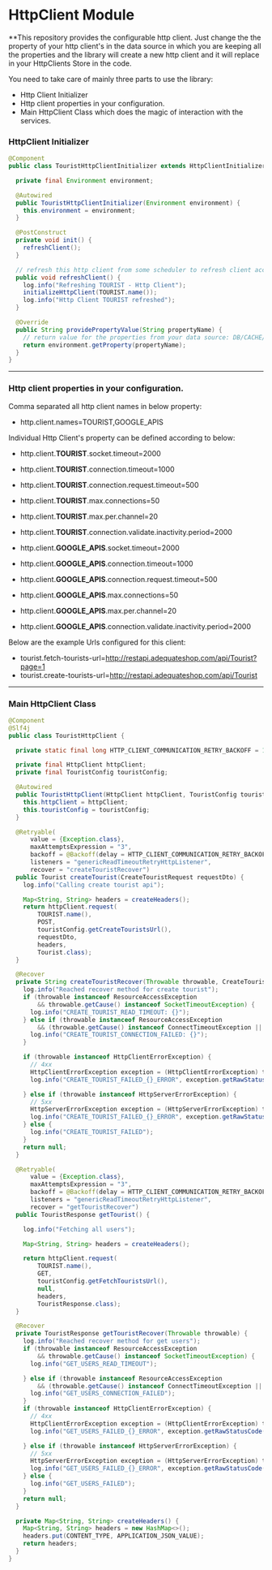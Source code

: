 # HttpClient Module

**This repository provides the configurable http client. Just change the the property of your http client's in the data source in which you are keeping all the properties and the library will create a new http client and it will replace in your HttpClients Store in the code.

You need to take care of mainly three parts to use the library:
- Http Client Initializer
- Http client properties in your configuration.
- Main HttpClient Class which does the magic of interaction with the services.

### HttpClient Initializer
```java
@Component
public class TouristHttpClientInitializer extends HttpClientInitializer {

  private final Environment environment;

  @Autowired
  public TouristHttpClientInitializer(Environment environment) {
    this.environment = environment;
  }

  @PostConstruct
  private void init() {
    refreshClient();
  }

  // refresh this http client from some scheduler to refresh client according to your requirements.
  public void refreshClient() {
    log.info("Refreshing TOURIST - Http Client");
    initializeHttpClient(TOURIST.name());
    log.info("Http Client TOURIST refreshed");
  }

  @Override
  public String providePropertyValue(String propertyName) {
    // return value for the properties from your data source: DB/CACHE/SPRING, etc
    return environment.getProperty(propertyName);
  }
}
```

------------

### Http client properties in your configuration.
Comma separated all http client names in below property:
- http.client.names=TOURIST,GOOGLE_APIS

Individual Http Client's property can be defined according to below:

- http.client.**TOURIST**.socket.timeout=2000
- http.client.**TOURIST**.connection.timeout=1000
- http.client.**TOURIST**.connection.request.timeout=500
- http.client.**TOURIST**.max.connections=50
- http.client.**TOURIST**.max.per.channel=20
- http.client.**TOURIST**.connection.validate.inactivity.period=2000

- http.client.**GOOGLE_APIS**.socket.timeout=2000
- http.client.**GOOGLE_APIS**.connection.timeout=1000
- http.client.**GOOGLE_APIS**.connection.request.timeout=500
- http.client.**GOOGLE_APIS**.max.connections=50
- http.client.**GOOGLE_APIS**.max.per.channel=20
- http.client.**GOOGLE_APIS**.connection.validate.inactivity.period=2000

Below are the example Urls configured for this client:
- tourist.fetch-tourists-url=http://restapi.adequateshop.com/api/Tourist?page=1
- tourist.create-tourists-url=http://restapi.adequateshop.com/api/Tourist


------------


### Main HttpClient Class

```java
@Component
@Slf4j
public class TouristHttpClient {

  private static final long HTTP_CLIENT_COMMUNICATION_RETRY_BACKOFF = 1000l;

  private final HttpClient httpClient;
  private final TouristConfig touristConfig;

  @Autowired
  public TouristHttpClient(HttpClient httpClient, TouristConfig touristConfig) {
    this.httpClient = httpClient;
    this.touristConfig = touristConfig;
  }

  @Retryable(
      value = {Exception.class},
      maxAttemptsExpression = "3",
      backoff = @Backoff(delay = HTTP_CLIENT_COMMUNICATION_RETRY_BACKOFF),
      listeners = "genericReadTimeoutRetryHttpListener",
      recover = "createTouristRecover")
  public Tourist createTourist(CreateTouristRequest requestDto) {
    log.info("Calling create tourist api");

    Map<String, String> headers = createHeaders();
    return httpClient.request(
        TOURIST.name(),
        POST,
        touristConfig.getCreateTouristsUrl(),
        requestDto,
        headers,
        Tourist.class);
  }

  @Recover
  private String createTouristRecover(Throwable throwable, CreateTouristRequest requestDto) {
    log.info("Reached recover method for create tourist");
    if (throwable instanceof ResourceAccessException
        && throwable.getCause() instanceof SocketTimeoutException) {
      log.info("CREATE_TOURIST_READ_TIMEOUT: {}");
    } else if (throwable instanceof ResourceAccessException
        && (throwable.getCause() instanceof ConnectTimeoutException || throwable.getCause() instanceof ConnectException)) {
      log.info("CREATE_TOURIST_CONNECTION_FAILED: {}");
    }

    if (throwable instanceof HttpClientErrorException) {
      // 4xx
      HttpClientErrorException exception = (HttpClientErrorException) throwable;
      log.info("CREATE_TOURIST_FAILED_{}_ERROR", exception.getRawStatusCode());

    } else if (throwable instanceof HttpServerErrorException) {
      // 5xx
      HttpServerErrorException exception = (HttpServerErrorException) throwable;
      log.info("CREATE_TOURIST_FAILED_{}_ERROR", exception.getRawStatusCode());
    } else {
      log.info("CREATE_TOURIST_FAILED");
    }
    return null;
  }

  @Retryable(
      value = {Exception.class},
      maxAttemptsExpression = "3",
      backoff = @Backoff(delay = HTTP_CLIENT_COMMUNICATION_RETRY_BACKOFF),
      listeners = "genericReadTimeoutRetryHttpListener",
      recover = "getTouristRecover")
  public TouristResponse getTourist() {

    log.info("Fetching all users");

    Map<String, String> headers = createHeaders();

    return httpClient.request(
        TOURIST.name(),
        GET,
        touristConfig.getFetchTouristsUrl(),
        null,
        headers,
        TouristResponse.class);
  }

  @Recover
  private TouristResponse getTouristRecover(Throwable throwable) {
    log.info("Reached recover method for get users");
    if (throwable instanceof ResourceAccessException
        && throwable.getCause() instanceof SocketTimeoutException) {
      log.info("GET_USERS_READ_TIMEOUT");

    } else if (throwable instanceof ResourceAccessException
        && (throwable.getCause() instanceof ConnectTimeoutException || throwable.getCause() instanceof ConnectException)) {
      log.info("GET_USERS_CONNECTION_FAILED");
    }
    if (throwable instanceof HttpClientErrorException) {
      // 4xx
      HttpClientErrorException exception = (HttpClientErrorException) throwable;
      log.info("GET_USERS_FAILED_{}_ERROR", exception.getRawStatusCode());

    } else if (throwable instanceof HttpServerErrorException) {
      // 5xx
      HttpServerErrorException exception = (HttpServerErrorException) throwable;
      log.info("GET_USERS_FAILED_{}_ERROR", exception.getRawStatusCode());
    } else {
      log.info("GET_USERS_FAILED");
    }
    return null;
  }

  private Map<String, String> createHeaders() {
    Map<String, String> headers = new HashMap<>();
    headers.put(CONTENT_TYPE, APPLICATION_JSON_VALUE);
    return headers;
  }
}
```